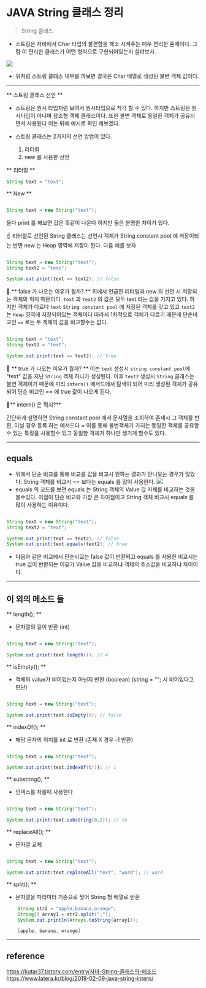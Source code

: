 # JAVA String 클래스 정리

> String 클래스


* 스트링은 자바에서 Char 타입의 불편함을 해소 시켜주는 매우 편리한 존재이다. 그럼 이 편리한 클래스가 어떤 형식으로 구현되어있는지 살펴보자.

![](https://images.velog.io/images/donglee99/post/caf2ec2d-2d66-432f-85d0-8fd6c20fddd0/%EC%8A%A4%ED%81%AC%EB%A6%B0%EC%83%B7%202021-03-07%20%EC%98%A4%ED%9B%84%204.19.45.png)

* 위처럼 스트링 클래스 내부를 까보면 결국은 Char 배열로 생성된 불변 객체 값이다. 

---

** 스트링 클래스 선언 **
* 스트링은 원시 타입처럼 보여서 원시타입으로 착각 할 수 있다. 하지만 스트링은 원시타입이 아니며 참조형 객체 클래스이다. 또한 불변 객체로 동일한 객체가 공유되면서 사용된다 이는 뒤에 예시로 확인 해보겠다.
* 스트링 클래스는 2가지의 선언 방법이 있다.
	
    1. 리터럴
    2. new 를 사용한 선언
    
** 리터럴 **
``` java
String text = "text";
```

** New **
``` java

String text = new String("text");
```
둘다 print 를 해보면 값은 똑같이 나온다 하지만 둘은 분명한 차이가 있다.

☝️ 리터럴로 선언된 String 클래스는 선언시 객체가 String constant pool 에 저장이되는 반면 new 는 Heap 영역에 저장이 된다. 다음 예를 보자

``` java

String text = new String("text");
String text2 = "text";

System.out.print(text == text2); // false
```
💁 ** false 가 나오는 이유가 뭘까? **
위에서 언급한 리터럴과 new 의 선언 시 저장되는 객체의 위치 때문이다. ```text``` 과 ```text2``` 의 값은 모두 text 라는 값을 가지고 있다. 하지만 객체가 다르다 ```text``` ```String constant pool``` 에 저장된 객체를 갖고 있고 ```text2```는 ```Heap``` 영역에 저장되어있는 객체이다 따라서 1차적으로 객체가 다르기 때문에 단순비교인 ```==``` 로는 두 객체의 값을 비교할수는 없다.

``` java

String text = "text";
String text2 = "text";

System.out.print(text == text2); // true
```
💁 ** true 가 나오는 이유가 뭘까? **
이는 ```text``` 생성시 ```string constant pool```에 "text" 값을 지닌 ```String``` 객체 하나가 생성된다. 이후 ```text2``` 생성시 ```String``` 클래스는 불변 객체이기 때문에 미리 ```intern()``` 메서드에서 탐색이 되어 미리 생성된 객체가 공유되어 단순 비교인 == 에 true 값이 나오게 된다.

🤔** intern() 은 뭐지?**

간단하게 설명하면 String constant pool 에서 문자열을 조회하여 존재시 그 객체를 반환, 아닐 경우 등록 하는 메서드다 = 이를 통해 불변객체가 가지는 동일한 객체를 공유할 수 있는 특징을 사용할수 있고 동일한 객체가 하나만 생기게 할수도 있다. 

---

## equals 

* 위에서 단순 비교를 통해 비교를 값을 비교시 원하는 결과가 안나오는 경우가 많았다. String 객체를 비교시 == 보다는 equals 를 많이 사용한다.
![](https://images.velog.io/images/donglee99/post/9ab1eb84-6a08-4f2c-9907-a022ae3a8996/%EC%8A%A4%ED%81%AC%EB%A6%B0%EC%83%B7%202021-03-07%20%EC%98%A4%ED%9B%84%204.59.01.png)
* equals 의 코드를 보면 equals 는 String 객체의 Value 값 자체를 비교하는 것을 볼수있다. 이점이 단순 비교와 가장 큰 차이점이고 String 객체 비교시 equals 를 많이 사용하는 이유이다.

``` java

String text = new String("text");
String text2 = "text";

System.out.print(text == text2); // false
System.out.print(text.equals(text2); // true
```
* 다음과 같은 비교에서 단순비교는 false 값이 반환되고 equals 를 사용한 비교시는 true 값이 반환되는 이유가 Value 값을 비교하냐 객체의 주소값을 비교하냐 차이이다.

---

## 이 외의 메소드 들
** length(); **
* 문자열의 길이 반환 (int)

``` java

String text = new String("text");

System.out.print(text.length()); // 4
```

** isEmpty(); **
* 객체의 value가 비어있는지 아닌지 반환 (boolean) (string = ""; 시 비어있다고 판단)
``` java

String text = new String("text");

System.out.print(text.isEmpty()); // false
```

** indexOf(); **

* 해당 문자의 위치를 int 로 반환 (존재 X 경우 -1 반환)
``` java

String text = new String("text");

System.out.print(text.indexOf(t))); // 1
```

** substring(); **

* 인덱스를 자를때 사용한다

``` java

String text = new String("text");

System.out.print(text.substring(0,2)); // te
```

** replaceAll(); **

* 문자열 교체

``` java

String text = new String("text");

System.out.print(text.replaceAll("text", "word"); // word
```

** split(); **

* 문자열을 파라미터 기준으로 찢어 String 형 배열로 반환

``` java
	String str2 = "apple,banana,orange";
	String[] array1 = str2.split(","); 
	System.out.println(Arrays.toString(array1));

	[apple, banana, orange]

```

---

## reference
https://kutar37.tistory.com/entry/자바-String-클래스의-메소드
https://www.latera.kr/blog/2019-02-09-java-string-intern/

